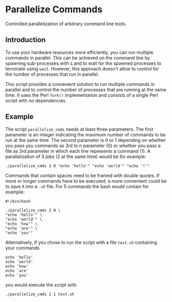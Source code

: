 Parallelize Commands
====================
Controlled parallelization of arbitrary command line tools.


Introduction
-----------
To use your hardware resources more efficiently, you can run multiple commands in parallel. This can be achieved on the command line by spawning sub-processes with ```&``` and to wait for the spawned processes to terminate using ```wait```. However, this approach doesn't allow to control for the number of processes that run in parallel.

This script provides a convenient solution to run multiple commands in parallel and to control the number of processes that are running at the same time. It uses the Perl ```fork()``` implementation and consists of a single Perl script with no dependencies.


Example
-----------
The script ```parallelize_cmds``` needs at least three parameters. The first parameter is an integer indicating the maximum number of commands to be run at the same time. The second parameter is 0 or 1 depending on whether you pass you commands as 3rd to n parameter (0) or whether you pass a file as 3rd parameter in which each line represents a command (1). A parallalization of 3 jobs (2 at the same time) would be for example:

```./parallelize_cmds 2 0 "echo 'hello'" "echo 'world'" "echo '!'"```

Commands that contain spaces need to be framed with double quotes. If more or longer commands have to be executed, a more convenient could be to save it into a ```.sh``` file. For 5 commands the bash would contain for example:

```
#!/bin/bash

./parallelize_cmds 2 0 \
"echo 'hello'" \ 
"echo 'world'" \
"echo 'how'" \
"echo 'are'" \
"echo 'you'"
```

Alternatively, if you chose to run the script with a file ```test.sh``` containing your commands

```
echo 'hello'
echo 'world'
echo 'how'
echo 'are'
echo 'you'
```

you would execute the script with

```./parallelize_cmds 2 1 test.sh```
